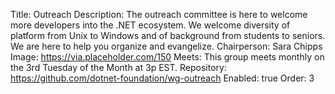 Title: Outreach
Description: The outreach committee is here to welcome more developers into the .NET ecosystem. We welcome diversity of platform from Unix to Windows and of background from students to seniors. We are here to help you organize and evangelize.
Chairperson: Sara Chipps
Image: https://via.placeholder.com/150
Meets: This group meets monthly on the 3rd Tuesday of the Month at 3p EST.
Repository: https://github.com/dotnet-foundation/wg-outreach
Enabled: true
Order: 3

